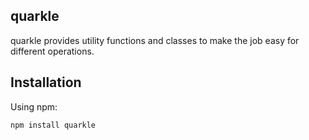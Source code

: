 ## quarkle

quarkle provides utility functions and classes to make the job easy for different operations.

## Installation

Using npm:
```bash
npm install quarkle
```
